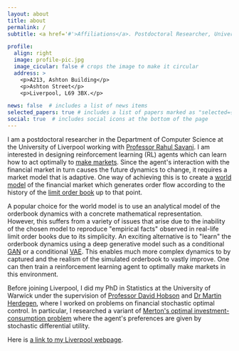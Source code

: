 ```yaml
---
layout: about
title: about
permalink: /
subtitle: <a href='#'>Affiliations</a>. Postdoctoral Researcher, University of Liverpool

profile:
  align: right
  image: profile-pic.jpg
  image_cicular: false # crops the image to make it circular
  address: >
    <p>A213, Ashton Building</p>
    <p>Ashton Street</p>
    <p>Liverpool, L69 3BX.</p>

news: false  # includes a list of news items
selected_papers: true # includes a list of papers marked as "selected={true}"
social: true  # includes social icons at the bottom of the page
---
```


I am a postdoctoral researcher in the Department of Computer Science at the University of Liverpool working with [Professor Rahul Savani](https://www.liverpool.ac.uk/computer-science/staff/rahul-savani/). I am interested in designing reinforcement learning (RL) agents which can learn how to act optimally to [make markets](https://en.wikipedia.org/wiki/Market_maker). Since the agent's interaction with the financial market in turn causes the future dynamics to change, it requires a market model that is adaptive. One way of achieving this is to create a [world model](https://worldmodels.github.io/) of the financial market which generates order flow according to the history of the [limit order book](https://www.5minutefinance.org/concepts/the-limit-order-book) up to that point.

A popular choice for the world model is to use an analytical model of the orderbook dynamics with a concrete mathematical representation. However, this suffers from a variety of issues that arise due to the inability of the chosen model to reproduce "empirical facts" observed in real-life limit order books due to its simplicity. An exciting alternative is to "learn" the orderbook dynamics using a deep generative model such as a conditional [GAN](https://en.wikipedia.org/wiki/Generative_adversarial_network) or a conditional [VAE](https://en.wikipedia.org/wiki/Variational_autoencoder). This enables much more complex dynamics to by captured and the realism of the simulated orderbook to vastly improve. One can then train a reinforcement learning agent to optimally make markets in this environment.

Before joining Liverpool, I did my PhD in Statistics at the University of Warwick under the supervision of [Professor David Hobson](https://warwick.ac.uk/fac/sci/statistics/staff/academic-research/hobson/) and [Dr Martin Herdegen](https://warwick.ac.uk/fac/sci/statistics/staff/academic-research/herdegen), where I worked on problems on financial stochastic optimal control. In particular, I researched a variant of [Merton's optimal investment-consumption problem](https://en.wikipedia.org/wiki/Merton%2527s_portfolio_problem) where the agent's preferences are given by stochastic differential utility.

Here is [a link to my Liverpool webpage](https://www.liverpool.ac.uk/computer-science/staff/joseph-jerome/).
